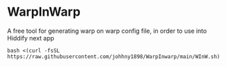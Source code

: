# WarpInWarp
A free tool for generating warp on warp config file, in order to use into Hiddify next app

```
bash <(curl -fsSL https://raw.githubusercontent.com/johhny1898/WarpInwarp/main/WInW.sh)
```

